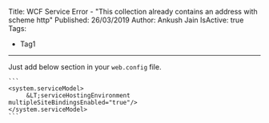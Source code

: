 Title: WCF Service Error - "This collection already contains an address with scheme http"
Published: 26/03/2019
Author: Ankush Jain
IsActive: true
Tags:
  - Tag1
---
Just add below section in your `web.config` file.

    ```
    <system.serviceModel>
         &LT;serviceHostingEnvironment multipleSiteBindingsEnabled="true"/>
    </system.serviceModel>
    ```

                